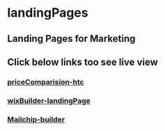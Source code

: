 # landingPages
## Landing Pages for Marketing 
## Click below links too see live view

### [priceComparision-htc](https://alidhuniya.github.io/landingPages/priceComparision-htc/)
### [wixBuilder-landingPage](https://alidhuniya.github.io/landingPages/wixBuilder-landingPage/)
### [Mailchip-builder](https://alidhuniya.github.io/landingPages/Mailchip-builder/)
